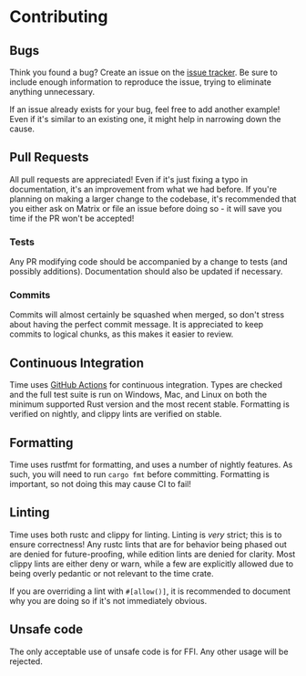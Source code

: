 # Contributing

## Bugs

Think you found a bug? Create an issue on the [issue tracker]. Be sure to include enough information to reproduce the issue, trying to eliminate anything unnecessary.

If an issue already exists for your bug, feel free to add another example! Even if it's similar to an existing one, it might help in narrowing down the cause.

## Pull Requests

All pull requests are appreciated! Even if it's just fixing a typo in documentation, it's an improvement from what we had before. If you're planning on making a larger change to the codebase, it's recommended that you either ask on Matrix or file an issue before doing so - it will save you time if the PR won't be accepted!

### Tests

Any PR modifying code should be accompanied by a change to tests (and possibly additions). Documentation should also be updated if necessary.

### Commits

Commits will almost certainly be squashed when merged, so don't stress about having the perfect commit message. It is appreciated to keep commits to logical chunks, as this makes it easier to review.

## Continuous Integration

Time uses [GitHub Actions] for continuous integration. Types are checked and the full test suite is run on Windows, Mac, and Linux on both the minimum supported Rust version and the most recent stable. Formatting is verified on nightly, and clippy lints are verified on stable.

## Formatting

Time uses rustfmt for formatting, and uses a number of nightly features. As such, you will need to run `cargo fmt` before committing. Formatting is important, so not doing this may cause CI to fail!

## Linting

Time uses both rustc and clippy for linting. Linting is _very_ strict; this is to ensure correctness! Any rustc lints that are for behavior being phased out are denied for future-proofing, while edition lints are denied for clarity. Most clippy lints are either deny or warn, while a few are explicitly allowed due to being overly pedantic or not relevant to the time crate.

If you are overriding a lint with `#[allow()]`, it is recommended to document why you are doing so if it's not immediately obvious.

## Unsafe code

The only acceptable use of unsafe code is for FFI. Any other usage will be rejected.

[issue tracker]: https://github.com/time-rs/time/issues/new
[GitHub Actions]: https://github.com/features/actions
